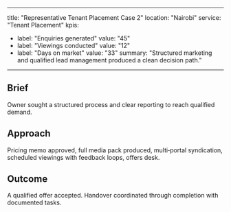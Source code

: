 
---
title: "Representative Tenant Placement Case 2"
location: "Nairobi"
service: "Tenant Placement"
kpis:
  - label: "Enquiries generated"
    value: "45"
  - label: "Viewings conducted"
    value: "12"
  - label: "Days on market"
    value: "33"
summary: "Structured marketing and qualified lead management produced a clean decision path."
---

## Brief
Owner sought a structured process and clear reporting to reach qualified demand.

## Approach
Pricing memo approved, full media pack produced, multi‑portal syndication, scheduled viewings with feedback loops, offers desk.

## Outcome
A qualified offer accepted. Handover coordinated through completion with documented tasks.

